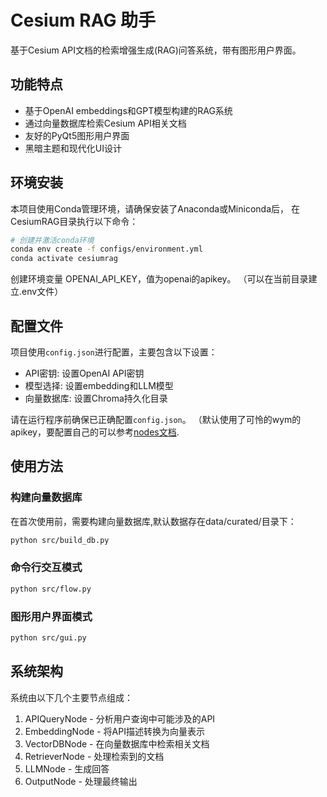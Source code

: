# Cesium RAG 助手

基于Cesium API文档的检索增强生成(RAG)问答系统，带有图形用户界面。

## 功能特点

- 基于OpenAI embeddings和GPT模型构建的RAG系统
- 通过向量数据库检索Cesium API相关文档
- 友好的PyQt5图形用户界面
- 黑暗主题和现代化UI设计

## 环境安装

本项目使用Conda管理环境，请确保安装了Anaconda或Miniconda后，
在CesiumRAG目录执行以下命令：

```bash
# 创建并激活conda环境
conda env create -f configs/environment.yml
conda activate cesiumrag
```

创建环境变量 OPENAI_API_KEY，值为openai的apikey。
（可以在当前目录建立.env文件）

## 配置文件

项目使用`config.json`进行配置，主要包含以下设置：

- API密钥: 设置OpenAI API密钥
- 模型选择: 设置embedding和LLM模型
- 向量数据库: 设置Chroma持久化目录

请在运行程序前确保已正确配置`config.json`。
（默认使用了可怜的wym的apikey，要配置自己的可以参考[nodes文档](doc/nodes.md).


## 使用方法

### 构建向量数据库

在首次使用前，需要构建向量数据库,默认数据存在data/curated/目录下：

```bash
python src/build_db.py
```

### 命令行交互模式

```bash
python src/flow.py
```

### 图形用户界面模式

```bash
python src/gui.py
```

## 系统架构

系统由以下几个主要节点组成：

1. APIQueryNode - 分析用户查询中可能涉及的API
2. EmbeddingNode - 将API描述转换为向量表示
3. VectorDBNode - 在向量数据库中检索相关文档
4. RetrieverNode - 处理检索到的文档
5. LLMNode - 生成回答
6. OutputNode - 处理最终输出

